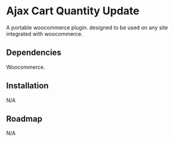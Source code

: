 # Ajax Cart Quantity Update 

A portable woocommerce plugin. designed to be used on any site integrated with woocommerce.

## Dependencies
Woocommerce.

## Installation
N/A

## Roadmap
N/A

